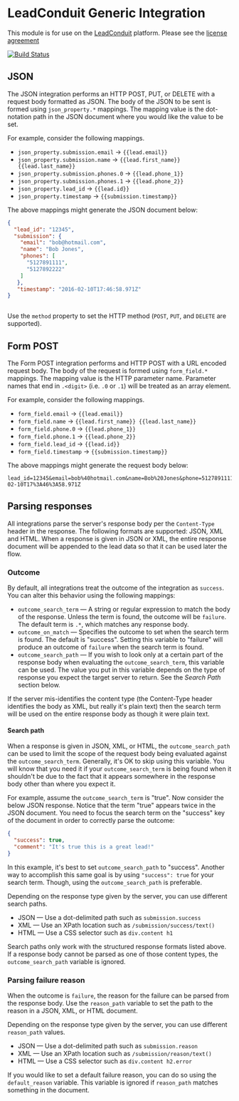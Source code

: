 # LeadConduit Generic Integration

This module is for use on the [LeadConduit](http://activeprospect.com/products/leadconduit/) platform. Please see the [license agreement](http://creativecommons.org/licenses/by-nc-nd/4.0/)


[![Build Status](https://travis-ci.org/activeprospect/leadconduit-integration-generic.svg?branch=master)](https://travis-ci.org/activeprospect/leadconduit-integration-generic)


## JSON

The JSON integration performs an HTTP POST, PUT, or DELETE with a request body formatted as JSON. The body of the JSON
to be sent is formed using `json_property.*` mappings. The mapping value is the dot-notation path in the JSON document
where you would like the value to be set.

For example, consider the following mappings. 

 * `json_property.submission.email` -> `{{lead.email}}`
 * `json_property.submission.name` -> `{{lead.first_name}} {{lead.last_name}}` 
 * `json_property.submission.phones.0` -> `{{lead.phone_1}}`
 * `json_property.submission.phones.1` -> `{{lead.phone_2}}`
 * `json_property.lead_id` -> `{{lead.id}}`
 * `json_property.timestamp` -> `{{submission.timestamp}}`

The above mappings might generate the JSON document below:

```json
{ 
  "lead_id": "12345",
  "submission": { 
    "email": "bob@hotmail.com",
    "name": "Bob Jones",
    "phones": [
      "5127891111",
      "5127892222"
    ]
   },
   "timestamp": "2016-02-10T17:46:58.971Z"
}    
    
```

Use the `method` property to set the HTTP method (`POST`, `PUT`, and `DELETE` are supported).


## Form POST

The Form POST integration performs and HTTP POST with a URL encoded request body. The body of the request
is formed using `form_field.*` mappings. The mapping value is the HTTP parameter name. Parameter names that end in
`.<digit>` (i.e. `.0` or `.1`) will be treated as an array element.

For example, consider the following mappings. 

 * `form_field.email` -> `{{lead.email}}`
 * `form_field.name` -> `{{lead.first_name}} {{lead.last_name}}` 
 * `form_field.phone.0` -> `{{lead.phone_1}}`
 * `form_field.phone.1` -> `{{lead.phone_2}}`
 * `form_field.lead_id` -> `{{lead.id}}`
 * `form_field.timestamp` -> `{{submission.timestamp}}`

The above mappings might generate the request body below:

```
lead_id=12345&email=bob%40hotmail.com&name=Bob%20Jones&phone=5127891111&phone=5127892222&timestamp=2016-02-10T17%3A46%3A58.971Z
``` 


## Parsing responses

All integrations parse the server's response body per the `Content-Type` header in the response. The following formats are 
supported: JSON, XML and HTML. When a response is given in JSON or XML, the entire response document will be appended
to the lead data so that it can be used later the flow. 


### Outcome

By default, all integrations treat the outcome of the integration as `success`. You can alter this behavior using the following mappings:
 
 * `outcome_search_term` &mdash; A string or regular expression to match the body of the response. Unless the term is found, the 
    outcome will be `failure`. The default term is `.*`, which matches any response body.
 * `outcome_on_match` &mdash; Specifies the outcome to set when the search term is found. The default is "success". Setting
    this variable to "failure" will produce an outcome of `failure` when the search term is found.
 * `outcome_search_path` &mdash; If you wish to look only at a certain part of the response body when evaluating the `outcome_search_term`,
    this variable can be used. The value you put in this variable depends on the type of response you expect the target
    server to return. See the _Search Path_ section below.
       
If the server mis-identifies the content type (the Content-Type header identifies the body as XML, but really it's plain text) 
then the search term will be used on the entire response body as though it were plain text.
    
#### Search path
    
When a response is given in JSON, XML, or HTML, the `outcome_search_path` can be used to limit the scope of the request body being 
evaluated against the `outcome_search_term`. Generally, it's OK to skip using this variable. You will know that you need it if 
your `outcome_search_term` is being found when it shouldn't be due to the fact that it appears somewhere in the response body 
other than where you expect it.

For example, assume the `outcome_search_term` is "true". Now consider the below JSON response. Notice that the term "true" appears
twice in the JSON document. You need to focus the search term on the "success" key of the document in order to correctly
parse the outcome:

```json
{ 
  "success": true,
  "comment": "It's true this is a great lead!"
}
```

In this example, it's best to set `outcome_search_path` to "success". Another way to accomplish this same goal is by using 
`"success": true` for your search term. Though, using the `outcome_search_path` is preferable.

Depending on the response type given by the server, you can use different search paths. 

 * JSON &mdash; Use a dot-delimited path such as `submission.success`
 * XML &mdash; Use an XPath location such as `/submission/success/text()`
 * HTML &mdash; Use a CSS selector such as `div.content h1`

Search paths only work with the structured response formats listed above. If a response body cannot be parsed as one
of those content types, the `outcome_search_path` variable is ignored.

    
### Parsing failure reason

When the outcome is `failure`, the reason for the failure can be parsed from the response body. Use the `reason_path`
variable to set the path to the reason in a JSON, XML, or HTML document.

Depending on the response type given by the server, you can use different `reason_path` values. 

 * JSON &mdash; Use a dot-delimited path such as `submission.reason`
 * XML &mdash; Use an XPath location such as `/submission/reason/text()`
 * HTML &mdash; Use a CSS selector such as `div.content h2.error`

If you would like to set a default failure reason, you can do so using the `default_reason` variable. This variable is 
ignored if `reason_path` matches something in the document. 
